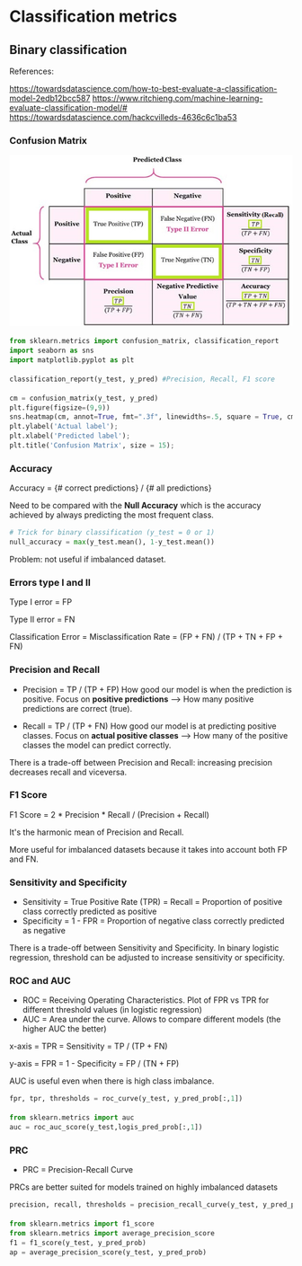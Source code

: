 # Classification metrics

## Binary classification
References:

https://towardsdatascience.com/how-to-best-evaluate-a-classification-model-2edb12bcc587
https://www.ritchieng.com/machine-learning-evaluate-classification-model/#
https://towardsdatascience.com/hackcvilleds-4636c6c1ba53

### Confusion Matrix
![Confusion Matrix](/Assets/confusion_matrix_metrics.png)

```python
from sklearn.metrics import confusion_matrix, classification_report
import seaborn as sns
import matplotlib.pyplot as plt

classification_report(y_test, y_pred) #Precision, Recall, F1 score

cm = confusion_matrix(y_test, y_pred)
plt.figure(figsize=(9,9))
sns.heatmap(cm, annot=True, fmt=".3f", linewidths=.5, square = True, cmap = 'Blues_r');
plt.ylabel('Actual label');
plt.xlabel('Predicted label');
plt.title('Confusion Matrix', size = 15);
```
### Accuracy
Accuracy = {# correct predictions} / {# all predictions}

Need to be compared with the **Null Accuracy** which is the accuracy achieved by always predicting the most frequent class.

```python
# Trick for binary classification (y_test = 0 or 1)
null_accuracy = max(y_test.mean(), 1-y_test.mean())
```

Problem: not useful if imbalanced dataset.

### Errors type I and II
Type I error = FP

Type II error = FN

Classification Error = Misclassification Rate = (FP + FN) / (TP + TN + FP + FN)

### Precision and Recall

- Precision = TP / (TP + FP)
  How good our model is when the prediction is positive.
  Focus on **positive predictions** --> How many positive predictions are correct (true).

- Recall = TP / (TP + FN)
  How good our model is at predicting positive classes.
  Focus on **actual positive classes** --> How many of the positive classes the model can predict correctly.
  
There is a trade-off between Precision and Recall: increasing precision decreases recall and viceversa.

### F1 Score
F1 Score = 2 * Precision * Recall / (Precision + Recall)

It's the harmonic mean of Precision and Recall.

More useful for imbalanced datasets because it takes into account both FP and FN.

### Sensitivity and Specificity

- Sensitivity = True Positive Rate (TPR) = Recall = Proportion of positive class correctly predicted as positive
- Specificity = 1 - FPR = Proportion of negative class correctly predicted as negative

There is a trade-off between Sensitivity and Specificity. In binary logistic regression, threshold can be adjusted to increase sensitivity or specificity.

### ROC and AUC

- ROC = Receiving Operating Characteristics. Plot of FPR vs TPR for different threshold values (in logistic regression)
- AUC = Area under the curve. Allows to compare different models (the higher AUC the better)

x-axis = TPR = Sensitivity = TP / (TP + FN)

y-axis = FPR = 1 - Specificity = FP / (TN + FP)

AUC is useful even when there is high class imbalance.

```python
fpr, tpr, thresholds = roc_curve(y_test, y_pred_prob[:,1])

from sklearn.metrics import auc
auc = roc_auc_score(y_test,logis_pred_prob[:,1])
```

### PRC

- PRC = Precision-Recall Curve

PRCs are better suited for models trained on highly imbalanced datasets

```python
precision, recall, thresholds = precision_recall_curve(y_test, y_pred_prob[:,1])

from sklearn.metrics import f1_score
from sklearn.metrics import average_precision_score
f1 = f1_score(y_test, y_pred_prob)
ap = average_precision_score(y_test, y_pred_prob)
```
